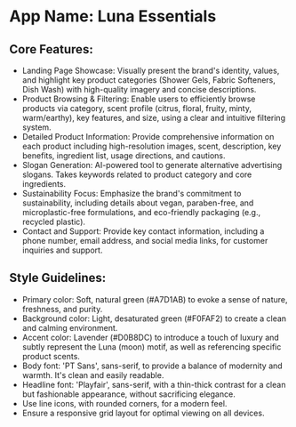 # **App Name**: Luna Essentials

## Core Features:

- Landing Page Showcase: Visually present the brand's identity, values, and highlight key product categories (Shower Gels, Fabric Softeners, Dish Wash) with high-quality imagery and concise descriptions.
- Product Browsing & Filtering: Enable users to efficiently browse products via category, scent profile (citrus, floral, fruity, minty, warm/earthy), key features, and size, using a clear and intuitive filtering system.
- Detailed Product Information: Provide comprehensive information on each product including high-resolution images, scent, description, key benefits, ingredient list, usage directions, and cautions.
- Slogan Generation: AI-powered tool to generate alternative advertising slogans. Takes keywords related to product category and core ingredients.
- Sustainability Focus: Emphasize the brand's commitment to sustainability, including details about vegan, paraben-free, and microplastic-free formulations, and eco-friendly packaging (e.g., recycled plastic).
- Contact and Support: Provide key contact information, including a phone number, email address, and social media links, for customer inquiries and support.

## Style Guidelines:

- Primary color: Soft, natural green (#A7D1AB) to evoke a sense of nature, freshness, and purity.
- Background color: Light, desaturated green (#F0FAF2) to create a clean and calming environment.
- Accent color: Lavender (#D0B8DC) to introduce a touch of luxury and subtly represent the Luna (moon) motif, as well as referencing specific product scents.
- Body font: 'PT Sans', sans-serif, to provide a balance of modernity and warmth. It's clean and easily readable.
- Headline font: 'Playfair', sans-serif, with a thin-thick contrast for a clean but fashionable appearance, without sacrificing elegance.
- Use line icons, with rounded corners, for a modern feel.
- Ensure a responsive grid layout for optimal viewing on all devices.
